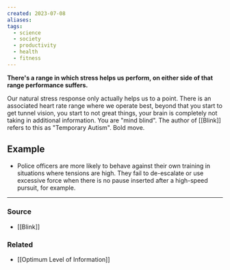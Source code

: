 ```yaml
---
created: 2023-07-08
aliases: 
tags:
  - science
  - society
  - productivity
  - health
  - fitness
---
```

**There's a range in which stress helps us perform, on either side of that range performance suffers.**

Our natural stress response only actually helps us to a point. There is an associated heart rate range where we operate best, beyond that you start to get tunnel vision, you start to not great things, your brain is completely not taking in additional information. You are "mind blind". The author of [[Blink]] refers to this as "Temporary Autism". Bold move.

## Example

- Police officers are more likely to behave against their own training in situations where tensions are high. They fail to de-escalate or use excessive force when there is no pause inserted after a high-speed pursuit, for example.

---

### Source
- [[Blink]]

### Related
- [[Optimum Level of Information]]